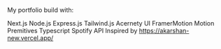 My portfolio build with:

Next.js
Node.js
Express.js
Tailwind.js
Acernety UI
FramerMotion
Motion Premitives
Typescript
Spotify API
Inspired by https://akarshan-new.vercel.app/
